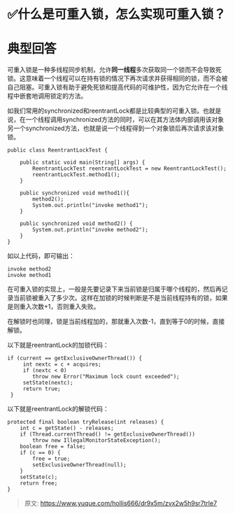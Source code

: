 # ✅什么是可重入锁，怎么实现可重入锁？


# 典型回答

可重入锁是一种多线程同步机制，允许**同一线程**多次获取同一个锁而不会导致死锁。这意味着一个线程可以在持有锁的情况下再次请求并获得相同的锁，而不会被自己阻塞。可重入锁有助于避免死锁和提高代码的可维护性，因为它允许在一个线程中嵌套地调用锁定的方法。

如我们常用的synchronized和reentrantLock都是比较典型的可重入锁。也就是说，在一个线程调用synchronized方法的同时，可以在其方法体内部调用该对象另一个synchronized方法，也就是说一个线程得到一个对象锁后再次请求该对象锁。

```
public class ReentrantLockTest {

    public static void main(String[] args) {
        ReentrantLockTest reentrantLockTest = new ReentrantLockTest();
        reentrantLockTest.method1();
    }

    public synchronized void method1(){
        method2();
        System.out.println("invoke method1");
    }

    public synchronized void method2() {
        System.out.println("invoke method2");
    }
}

```
如以上代码，即可输出：

```
invoke method2
invoke method1
```

在可重入锁的实现上，一般是先要记录下来当前锁是归属于哪个线程的，然后再记录当前锁被重入了多少次。这样在加锁的时候判断是不是当前线程持有的锁，如果是则重入次数+1，否则重入失败。

在解锁时也同理，锁是当前线程加的，那就重入次数-1，直到等于0的时候，直接解锁。

以下就是reentrantLock的加锁代码：

```
if (current == getExclusiveOwnerThread()) {
     int nextc = c + acquires;
     if (nextc < 0)
     	throw new Error("Maximum lock count exceeded");
     setState(nextc);
     return true;
 }
```

以下就是reentrantLock的解锁代码：
```
protected final boolean tryRelease(int releases) {
    int c = getState() - releases;
    if (Thread.currentThread() != getExclusiveOwnerThread())
        throw new IllegalMonitorStateException();
    boolean free = false;
    if (c == 0) {
        free = true;
        setExclusiveOwnerThread(null);
    }
    setState(c);
    return free;
}
```


> 原文: <https://www.yuque.com/hollis666/dr9x5m/zvx2w5h9sr7trle7>